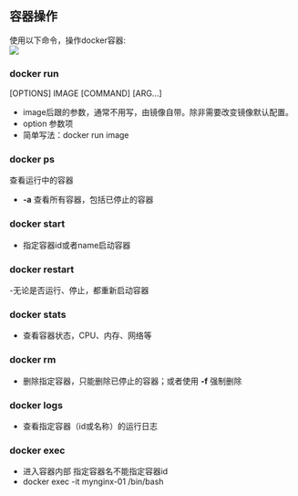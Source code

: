 ## 容器操作
使用以下命令，操作docker容器:  
![](./images/docker-08-01.png)

### docker run  
[OPTIONS] IMAGE [COMMAND] [ARG...]  
- image后跟的参数，通常不用写，由镜像自带。除非需要改变镜像默认配置。  
- option 参数项  
- 简单写法：docker run image

### docker ps
查看运行中的容器
- **-a** 查看所有容器，包括已停止的容器

### docker start
- 指定容器id或者name启动容器

### docker restart
-无论是否运行、停止，都重新启动容器

### docker stats
- 查看容器状态，CPU、内存、网络等

### docker rm
- 删除指定容器，只能删除已停止的容器；或者使用 **-f** 强制删除

### docker logs 

- 查看指定容器（id或名称）的运行日志

### docker exec

- 进入容器内部 指定容器名不能指定容器id
- docker exec -it mynginx-01 /bin/bash
